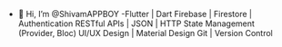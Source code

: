 - 👋 Hi, I’m @ShivamAPPBOY
-Flutter | Dart
Firebase | Firestore | Authentication
RESTful APIs | JSON | HTTP
State Management (Provider, Bloc)
UI/UX Design | Material Design
Git | Version Control
<!---
Shivamplayboy/Shivamplayboy is a ✨ special ✨ repository because its `README.md` (this file) appears on your GitHub profile.
You can click the Preview link to take a look at your changes.
--->
